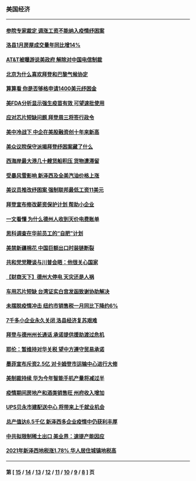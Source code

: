 ### 美国经济
---
#### [参院专家裁定 调涨工资不能纳入疫情纾困案](../../pages/ncid1078158/n12776098.md) 
#### [洛县1月房屋成交量年同比增14%](../../pages/ncid1078158/n12776008.md) 
#### [AT&T被曝游说美政府 解除对中国电信制裁](../../pages/ncid1078158/n12774985.md) 
#### [北京为什么喜欢拜登和巴黎气候协定](../../pages/ncid1078158/n12771126.md) 
#### [算算看 你是否够格申请1400美元纾困金](../../pages/ncid1078158/n12772569.md) 
#### [美FDA分析显示强生疫苗有效 可望速批使用](../../pages/ncid1078158/n12772731.md) 
#### [应对芯片短缺问题 拜登周三将签行政令](../../pages/ncid1078158/n12772722.md) 
#### [美中冷战下 中企在美股融资创十年来新高](../../pages/ncid1078158/n12772399.md) 
#### [美众议院保守派揭拜登纾困案藏了什么](../../pages/ncid1078158/n12770566.md) 
#### [西海岸最大港几十艘货船积压 货物遭滞留](../../pages/ncid1078158/n12770561.md) 
#### [受暴风雪影响 新泽西及全美汽油价格上涨](../../pages/ncid1078158/n12770435.md) 
#### [美议员推改纾困案 强制联邦最低工资11美元](../../pages/ncid1078158/n12770149.md) 
#### [拜登宣布修改薪资保护计划 帮助小企业](../../pages/ncid1078158/n12768646.md) 
#### [一文看懂 为什么德州人收到天价电费账单](../../pages/ncid1078158/n12768023.md) 
#### [思科调查在华前员工的“自肥”计划](../../pages/ncid1078158/n12768110.md) 
#### [美禁新疆棉花 中国巨额出口时装链断裂](../../pages/ncid1078158/n12767933.md) 
#### [共和党党鞭谈与川普会晤：他很关心国家](../../pages/ncid1078158/n12765800.md) 
#### [【财商天下】德州大停电 天灾还是人祸](../../pages/ncid1078158/n12764506.md) 
#### [车用芯片短缺 台湾证实白宫发函致谢协助解决](../../pages/ncid1078158/n12764453.md) 
#### [未摆脱疫情冲击 纽约市销售税一月同比下降约6%](../../pages/ncid1078158/n12763770.md) 
#### [7千多小企业永久关闭 洛县经济复苏艰难](../../pages/ncid1078158/n12763781.md) 
#### [拜登与德州州长通话 承诺提供援助渡过危机](../../pages/ncid1078158/n12762786.md) 
#### [耶伦：暂维持对华关税 望中方遵守贸易承诺](../../pages/ncid1078158/n12761693.md) 
#### [墨菲宣布斥资2.5亿 对卡姆登市运输中心进行大修](../../pages/ncid1078158/n12761180.md) 
#### [美制裁持续 华为今年智能手机产量将减过半](../../pages/ncid1078158/n12760602.md) 
#### [疫情期间房地产和酒类销售旺 州府收入增加](../../pages/ncid1078158/n12760759.md) 
#### [UPS贝永市建配送中心 将带来上千就业机会](../../pages/ncid1078158/n12760510.md) 
#### [总产值达6.5千亿 新泽西多企业疫情中仍获利丰厚](../../pages/ncid1078158/n12760427.md) 
#### [中共拟限制稀土出口 美业界：速提产能因应](../../pages/ncid1078158/n12759046.md) 
#### [2021年新泽西地税涨1.78% 华人居住城镇地税高](../../pages/ncid1078158/n12758700.md) 

---
#### 第 [ [15](./15.md) / [14](./14.md) / [13](./13.md) / [12](./12.md) / [11](./11.md) / [10](./10.md) / [9](./9.md) / [8](./8.md) ] 页
